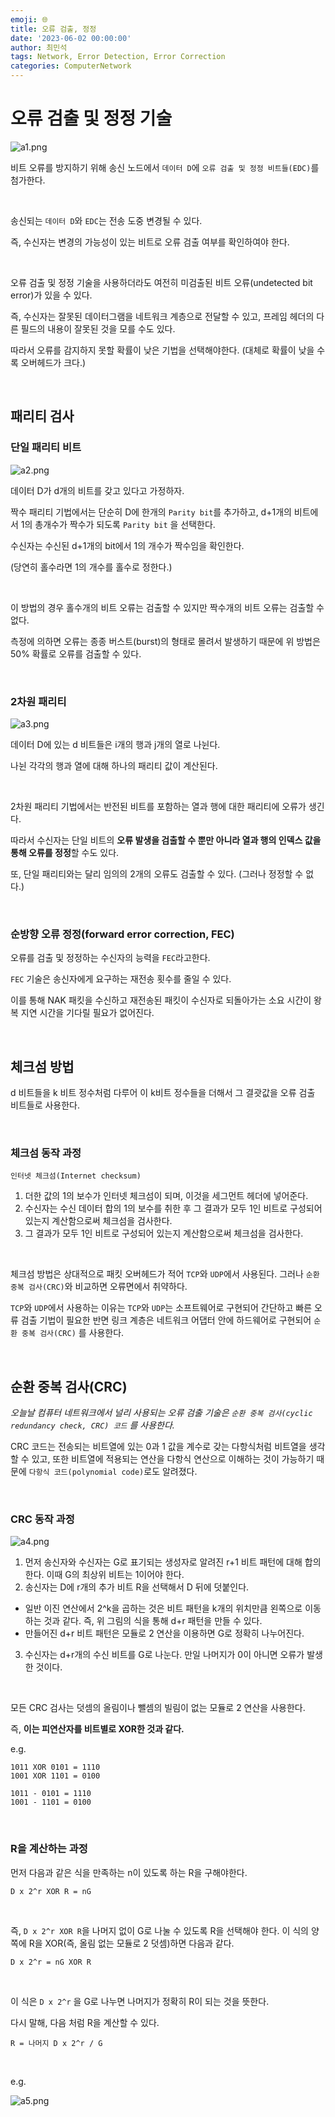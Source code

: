 ```yaml
---
emoji: 🌐
title: 오류 검출, 정정
date: '2023-06-02 00:00:00'
author: 최민석
tags: Network, Error Detection, Error Correction
categories: ComputerNetwork
---
```

# 오류 검출 및 정정 기술

![a1.png](a1.png)

비트 오류를 방지하기 위해 송신 노드에서 `데이터 D`에 `오류 검출 및 정정 비트들(EDC)`를 첨가한다.

<br/>

송신되는 `데이터 D`와 `EDC`는  전송 도중 변경될 수 있다.

즉, 수신자는 변경의 가능성이 있는 비트로 오류 검출 여부를 확인하여야 한다.

<br/>

오류 검출 및 정정 기술을 사용하더라도 여전히 미검출된 비트 오류(undetected bit error)가 있을 수 있다.

즉, 수신자는 잘못된 데이터그램을 네트워크 계층으로 전달할 수 있고, 프레임 헤더의 다른 필드의 내용이 잘못된 것을 모를 수도 있다.

따라서 오류를 감지하지 못할 확률이 낮은 기법을 선택해야한다. (대체로 확률이 낮을 수록 오버헤드가 크다.)

<br/>


## 패리티 검사

### 단일 패리티 비트

![a2.png](a2.png)

데이터 D가 d개의 비트를 갖고 있다고 가정하자.

짝수 패리티 기법에서는 단순히 D에 한개의 `Parity bit`를 추가하고, d+1개의 비트에서 1의 총개수가 짝수가 되도록  `Parity bit` 을 선택한다.

수신자는 수신된 d+1개의 bit에서 1의 개수가 짝수임을 확인한다.

(당연히 홀수라면 1의 개수를 홀수로 정한다.)

<br/>


이 방법의 경우 홀수개의 비트 오류는 검출할 수 있지만 짝수개의 비트 오류는 검출할 수 없다.

측정에 의하면 오류는 종종 버스트(burst)의 형태로 몰려서 발생하기 때문에 위 방법은 50% 확률로 오류를 검출할 수 있다.

<br/>

### 2차원 패리티

![a3.png](a3.png)

데이터 D에 있는 d 비트들은 i개의 행과 j개의 열로 나뉜다.

나뉜 각각의 행과 열에 대해 하나의 패리티 값이 계산된다.

<br/>


2차원 패리티 기법에서는 반전된 비트를 포함하는 열과 행에 대한 패리티에 오류가 생긴다.

따라서 수신자는 단일 비트의 **오류 발생을 검출할 수 뿐만 아니라 열과 행의 인덱스 값을 통해 오류를 정정**할 수도 있다.

또, 단일 패리티와는 달리 임의의 2개의 오류도 검출할 수 있다. (그러나 정정할 수 없다.)

<br/>

### 순방향 오류 정정(forward error correction, FEC)

오류를 검출 및 정정하는 수신자의 능력을 `FEC`라고한다.

`FEC` 기술은 송신자에게 요구하는 재전송 횟수를 줄일 수 있다.

이를 통해 NAK 패킷을 수신하고 재전송된 패킷이 수신자로 되돌아가는 소요 시간이 왕복 지연 시간을 기다릴 필요가 없어진다.

<br/>

## 체크섬 방법

d 비트들을 k 비트 정수처럼 다루어 이 k비트 정수들을 더해서 그 결괏값을 오류 검출 비트들로 사용한다.

<br/>

### 체크섬 동작 과정

`인터넷 체크섬(Internet checksum)`

1. 더한 값의 1의 보수가 인터넷 체크섬이 되며, 이것을 세그먼트 헤더에 넣어준다.
2. 수신자는 수신 데이터 합의 1의 보수를 취한 후 그 결과가 모두 1인 비트로 구성되어 있는지 계산함으로써 체크섬을 검사한다.
3. 그 결과가 모두 1인 비트로 구성되어 있는지 계산함으로써 체크섬을 검사한다.

<br/>

체크섬 방법은 상대적으로 패킷 오버헤드가 적어 `TCP`와 `UDP`에서 사용된다. 그러나 `순환 중복 검사(CRC)`와 비교하면 오류면에서 취약하다.

`TCP`와 `UDP`에서 사용하는 이유는 `TCP`와 `UDP`는 소프트웨어로 구현되어 간단하고 빠른 오류 검출 기법이 필요한 반면 링크 계층은 네트워크 어댑터 안에 하드웨어로 구현되어 `순환 중복 검사(CRC)` 를 사용한다.

<br/>

## 순환 중복 검사(CRC)

*오늘날 컴퓨터 네트워크에서 널리 사용되는 오류 검출 기술은 `순환 중복 검사(cyclic redundancy check, CRC) 코드` 를 사용한다.*

CRC 코드는 전송되는 비트열에 있는 0과 1 값을 계수로 갖는 다항식처럼 비트열을 생각할 수 있고, 또한 비트열에 적용되는 연산을 다항식 연산으로 이해하는 것이 가능하기 때문에 `다항식 코드(polynomial code)`로도 알려졌다.

<br/>


### CRC 동작 과정

![a4.png](a4.png)

1. 먼저 송신자와 수신자는 G로 표기되는 생성자로 알려진 r+1 비트 패턴에 대해 합의한다. 이때 G의 최상위 비트는 1이어야 한다.
2. 송신자는 D에 r개의 추가 비트 R을 선택해서 D 뒤에 덧붙인다.
  - 일반 이진 연산에서 2^k을 곱하는 것은 비트 패턴을 k개의 위치만큼 왼쪽으로 이동하는 것과 같다. 즉, 위 그림의 식을 통해 d+r 패턴을 만들 수 있다.
  - 만들어진 d+r 비트 패턴은 모듈로 2 연산을 이용하면 G로 정확히 나누어진다.
3. 수신자는 d+r개의 수신 비트를 G로 나눈다. 만일 나머지가 0이 아니면 오류가 발생한 것이다.

<br/>

모든 CRC 검사는 덧셈의 올림이나 뺄셈의 빌림이 없는 모듈로 2 연산을 사용한다.

즉, **이는 피연산자를 비트별로 XOR한 것과 같다.**

e.g.

```
1011 XOR 0101 = 1110
1001 XOR 1101 = 0100

1011 - 0101 = 1110
1001 - 1101 = 0100
```

<br/>

### R을 계산하는 과정

먼저 다음과 같은 식을 만족하는 n이 있도록 하는 R을 구해야한다.

```
D x 2^r XOR R = nG
```

<br/>


즉, `D x 2^r XOR R`을 나머지 없이 G로 나눌 수 있도록 R을 선택해야 한다. 이 식의 양쪽에 R을 XOR(즉, 올림 없는 모듈로 2 덧셈)하면 다음과 같다.

```
D x 2^r = nG XOR R
```

<br/>

이 식은 `D x 2^r` 을 G로 나누면 나머지가 정확히 R이 되는 것을 뜻한다.

다시 말해, 다음 처럼 R을 계산할 수 있다.

```
R = 나머지 D x 2^r / G
```

<br/>


e.g.

![a5.png](a5.png)

```toc
```
